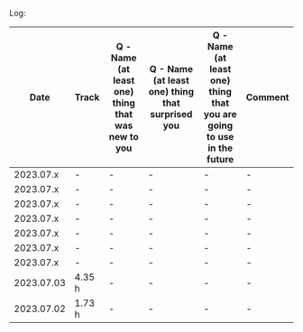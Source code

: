 Log: 

| Date          | Track  | Q - Name (at least one) thing that was new to you  | Q - Name (at least one) thing that surprised you | Q - Name (at least one) thing that you are going to use in the future | Comment |
| ------------- | ------------- | ------------- | ------------- | ------------- | ------------- |
| 2023.07.x  | - | - | - | - | - |
| 2023.07.x  | - | - | - | - | - |
| 2023.07.x  | - | - | - | - | - |
| 2023.07.x  | - | - | - | - | - |
| 2023.07.x  | - | - | - | - | - | 
| 2023.07.x  | - | - | - | - | - |
| 2023.07.x  | - | - | - | - | - |
| 2023.07.03 | 4.35 h | - | - | - | - |
| 2023.07.02 | 1.73 h | - | - | - | - |

